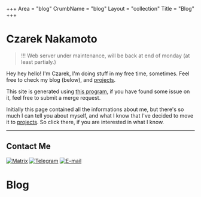 +++
Area = "blog"
CrumbName = "blog"
Layout = "collection"
Title = "Blog"
+++

# Czarek Nakamoto

> !!! Web server under maintenance, will be back at end of monday (at least partialy.)

Hey hey hello! I'm Czarek, I'm doing stuff in my free time, sometimes. Feel free to check my blog (below), and [projects](/projects/).

This site is generated using [this program](https://git.mrcyjanek.net/mrcyjanek/mysite), if you have found some issue on it, feel free to submit a merge request.

Initially this page contained all the informations about me, but there's so much I can tell you about myself, and what I know that I've decided to move it to [projects](/projects). So click there, if you are interested in what I know.

-------------

## Contact Me

[![Matrix](/static/icons/matrix-icon.svg)](https://matrix.to/#/@cyjan:mrcyjanek.net)
[![Telegram](/static/icons/telegram-icon.svg)](https://t.me/mrcyjanek)
[![E-mail](/static/icons/mailgun-icon.svg)](mailto:cyjan@mrcyjanek.net)

# Blog

<!--
 Icons by: vectorlogo.zone
-->